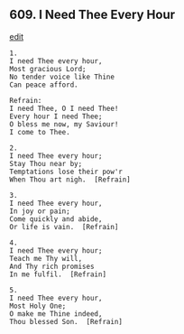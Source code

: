 
## 609.  I Need Thee Every Hour
[edit](https://docs.google.com/document/d/18Rus7fsrPZg590dL8P%2DdXjvzxXLE4zUO/edit?mode=html)



    1.
    I need Thee every hour,
    Most gracious Lord;
    No tender voice like Thine
    Can peace afford.

    Refrain:
    I need Thee, O I need Thee!
    Every hour I need Thee;
    O bless me now, my Saviour!
    I come to Thee.

    2.
    I need Thee every hour;
    Stay Thou near by;
    Temptations lose their pow'r
    When Thou art nigh.  [Refrain]

    3.
    I need Thee every hour,
    In joy or pain;
    Come quickly and abide,
    Or life is vain.  [Refrain]

    4.
    I need Thee every hour;
    Teach me Thy will,
    And Thy rich promises
    In me fulfil.  [Refrain]

    5.
    I need Thee every hour,
    Most Holy One;
    O make me Thine indeed,
    Thou blessed Son.  [Refrain]
